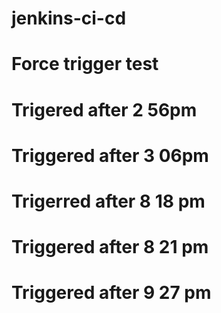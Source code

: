# jenkins-ci-cd  
# Force trigger test
# Trigered after 2 56pm
# Triggered after 3 06pm
# Trigerred after 8 18 pm
# Triggered after 8 21 pm
# Triggered after 9 27 pm
